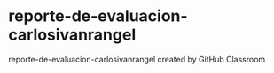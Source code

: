 # reporte-de-evaluacion-carlosivanrangel
reporte-de-evaluacion-carlosivanrangel created by GitHub Classroom
